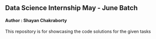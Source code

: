 ## Data Science Internship May - June Batch

#### Author : Shayan Chakraborty

This repository is for showcasing the code solutions for the given tasks
